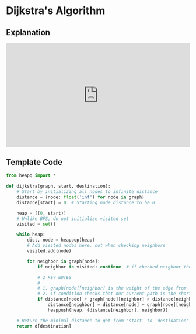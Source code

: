 # Dijkstra's Algorithm
## Explanation
<style>.responsive{position:relative;width:100%;height:0;padding-bottom:56.27198%;}.responsive iframe{position:absolute;top:0;left:0;width:100%;height:100%;}</style><div class="responsive"><iframe width='500' height='294' src="https://www.youtube.com/embed/_UaBUG5D1MA?&theme=dark&autohide=2"frameborder="0"></iframe></div><div style='font-size: 0.8em'></div>

## Template Code
```py
from heapq import *

def dijkstra(graph, start, destination):
    # Start by initializing all nodes to infinite distance
    distance = {node: float('inf') for node in graph}
    distance[start] = 0  # Starting node distance to be 0

    heap = [(0, start)]
    # Unlike BFS, do not initialize visited set
    visited = set()

    while heap:
        dist, node = heappop(heap)
        # Add visited nodes here, not when checking neighbors
        visited.add(node)

        for neighbor in graph[node]:
            if neighbor in visited: continue  # if checked neighbor then skip

            # 2 KEY NOTES
            #
            # 1. graph[node][neighbor] is the weight of the edge from 'node' to neighbor
            # 2. if condition checks that our current path is the shortest SO FAR
            if distance[node] + graph[node][neighbor] > distance[neighbor]:
                distance[neighbor] = distance[node] + graph[node][neighbor]
                heappush(heap, (distance[neighbor], neighbor))

    # Return the minimal distance to get from 'start' to 'destination'
    return d[destination]
```
